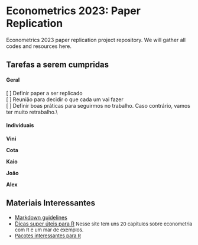 
# Econometrics 2023: Paper Replication
 Econometrics 2023 paper replication project repository. We will gather all codes and resources here.

 ## Tarefas a serem cumpridas
 #### Geral 
[ ] Definir paper a ser replicado\
[ ] Reunião para decidir o que cada um vai fazer\
[ ] Definir boas práticas para seguirmos no trabalho. Caso contrário, vamos ter muito retrabalho.\
 
 #### Individuais
 **Vini**
 
 **Cota**
 
 **Kaio**

 **João**
 
 **Alex**
 
 ## Materiais Interessantes
 * [Markdown guidelines](https://github.com/adam-p/markdown-here/wiki/Markdown-Cheatsheet)
 * [Dicas super úteis para R](https://www.econometrics-with-r.org/)
 <font size = 2> Nesse site tem uns 20 capítulos sobre econometria com R e um mar de exemplos. <font>
 * [Pacotes interessantes para R](https://github.com/HecVini/AwesomePackages)

